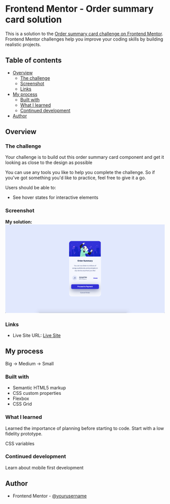 # Frontend Mentor - Order summary card solution

This is a solution to the [Order summary card challenge on Frontend Mentor](https://www.frontendmentor.io/challenges/order-summary-component-QlPmajDUj). Frontend Mentor challenges help you improve your coding skills by building realistic projects. 

## Table of contents

- [Overview](#overview)
  - [The challenge](#the-challenge)
  - [Screenshot](#screenshot)
  - [Links](#links)
- [My process](#my-process)
  - [Built with](#built-with)
  - [What I learned](#what-i-learned)
  - [Continued development](#continued-development)
  <!-- - [Useful resources](#useful-resources) -->
- [Author](#author)
<!-- - [Acknowledgments](#acknowledgments) -->

## Overview

### The challenge

Your challenge is to build out this order summary card component and get it looking as close to the design as possible   

You can use any tools you like to help you complete the challenge. So if you've got something you'd like to practice, feel free to give it a go.

Users should be able to:

- See hover states for interactive elements

### Screenshot
**My solution:**
![](screenshot.jpg)

### Links

<!-- - Solution URL: [github](https://github.com/tristansetha/order-summary-component-main) -->
- Live Site URL: [Live Site](https://tristansetha.github.io/order-summary-component-main)

## My process

Big -> Medium -> Small

### Built with

- Semantic HTML5 markup
- CSS custom properties
- Flexbox
- CSS Grid


### What I learned

Learned the importance of planning before starting to code. Start with a low fidelity prototype.   

CSS variables

### Continued development

Learn about mobile first development

<!-- ### Useful resources -->

<!-- - [Example resource 1](https://www.example.com) - This helped me for XYZ reason. I really liked this pattern and will use it going forward.
- [Example resource 2](https://www.example.com) - This is an amazing article which helped me finally understand XYZ. I'd recommend it to anyone still learning this concept. -->


## Author

- Frontend Mentor - [@yourusername](https://www.frontendmentor.io/profile/tristansetha)

<!-- ## Acknowledgments -->

